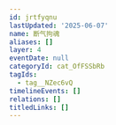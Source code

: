 ```yaml
---
id: jrtfyqnu
lastUpdated: '2025-06-07'
name: 断气拘魂
aliases: []
layer: 4
eventDate: null
categoryId: cat_OfFSSbRb
tagIds:
  - tag__NZec6vQ
timelineEvents: []
relations: []
titledLinks: []
---
```


